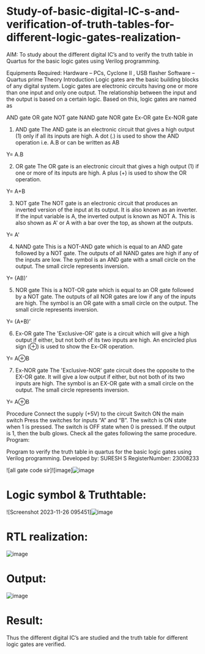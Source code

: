 # Study-of-basic-digital-IC-s-and-verification-of-truth-tables-for-different-logic-gates-realization-
 AIM:
To study about the different digital IC’s and to verify the truth table in Quartus for the basic logic gates using Verilog programming.

Equipments Required:
Hardware – PCs, Cyclone II , USB flasher
Software – Quartus prime
Theory
Introduction
Logic gates are the basic building blocks of any digital system. Logic gates are electronic circuits having one or more than one input and only one output. The relationship between the input and the output is based on a certain logic. Based on this, logic gates are named as

AND gate
OR gate
NOT gate
NAND gate
NOR gate
Ex-OR gate
Ex-NOR gate
1) AND gate
The AND gate is an electronic circuit that gives a high output (1) only if all its inputs are high. A dot (.) is used to show the AND operation i.e. A.B or can be written as AB

Y= A.B

2) OR gate
The OR gate is an electronic circuit that gives a high output (1) if one or more of its inputs are high. A plus (+) is used to show the OR operation.

Y= A+B

3) NOT gate
The NOT gate is an electronic circuit that produces an inverted version of the input at its output. It is also known as an inverter. If the input variable is A, the inverted output is known as NOT A. This is also shown as A' or A with a bar over the top, as shown at the outputs.

Y= A'

4) NAND gate
This is a NOT-AND gate which is equal to an AND gate followed by a NOT gate. The outputs of all NAND gates are high if any of the inputs are low. The symbol is an AND gate with a small circle on the output. The small circle represents inversion.

Y= (AB)’

5) NOR gate
This is a NOT-OR gate which is equal to an OR gate followed by a NOT gate. The outputs of all NOR gates are low if any of the inputs are high. The symbol is an OR gate with a small circle on the output. The small circle represents inversion.

Y= (A+B)’

6) Ex-OR gate
The 'Exclusive-OR' gate is a circuit which will give a high output if either, but not both of its two inputs are high. An encircled plus sign (⊕) is used to show the Ex-OR operation.

Y= A⊕B

7) Ex-NOR gate
The 'Exclusive-NOR' gate circuit does the opposite to the EX-OR gate. It will give a low output if either, but not both of its two inputs are high. The symbol is an EX-OR gate with a small circle on the output. The small circle represents inversion.

Y= A⊕B

Procedure
Connect the supply (+5V) to the circuit
Switch ON the main switch
Press the switches for inputs “A” and “B”. The switch is ON state when 1 is pressed. The switch is OFF state when 0 is pressed.
If the output is 1, then the bulb glows.
Check all the gates following the same procedure.
Program:

Program to verify the truth table in quartus for the basic logic gates using Verilog programming.
Developed by: SURESH S
RegisterNumber:  23008233

![all gate code sir]![image]![image](https://github.com/Suresh-2006/Study-of-basic-digital-IC-s-and-verification-of-truth-tables-for-different-logic-gates-realization-/assets/149347611/d69359d4-1c27-4893-962f-9a9824e2625b)


# Logic symbol & Truthtable:
![Screenshot 2023-11-26 095451]![image](https://github.com/Suresh-2006/Study-of-basic-digital-IC-s-and-verification-of-truth-tables-for-different-logic-gates-realization-/assets/149347611/e0183596-6aff-4b7e-b1de-ec3fd4f77c6d)


# RTL realization:
![image](https://github.com/Suresh-2006/Study-of-basic-digital-IC-s-and-verification-of-truth-tables-for-different-logic-gates-realization-/assets/149347611/714792b6-f5fa-485a-b29d-77df1231bc92)


# Output:
![image](https://github.com/Suresh-2006/Study-of-basic-digital-IC-s-and-verification-of-truth-tables-for-different-logic-gates-realization-/assets/149347611/58e4eb10-174d-4e87-810a-801c84695b07)


# Result:
Thus the different digital IC’s are studied and the truth table for different logic gates are verified.
